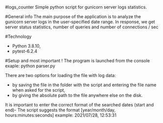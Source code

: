 #logs_counter
Simple python script for gunicorn server logs statistics.

#General info
The main purpose of the application is to analyze the gunicorn server logs in the user-specified date range. In response, we get server status statistics, number of queries and number of connections / sec

#Technology 
- Python 3.8.10,
- pytest-6.2.4

#Setup and most important !
The program is launched from the console
exaple: python parser.py

There are two options for loading the file with log data:
- by saving the file in the folder with the script and entering the file name when asked for the script,
- by giving the absolute path to the file anywhere else on the disk.

It is important to enter the correct format of the searched dates (start and end)- The script suggests the format
[year/month/day, hours:minutes:seconds] example: 2021/07/28, 12:53:31
